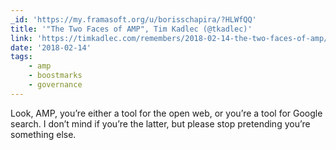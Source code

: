 ```yaml
---
_id: 'https://my.framasoft.org/u/borisschapira/?HLWfQQ'
title: '"The Two Faces of AMP", Tim Kadlec (@tkadlec)'
link: 'https://timkadlec.com/remembers/2018-02-14-the-two-faces-of-amp/'
date: '2018-02-14'
tags:
    - amp
    - boostmarks
    - governance
---
```


<div class="markdown"><p>Look, AMP, you’re either a tool for the open web, or you’re a tool for Google search. I don’t mind if you’re the latter, but please stop pretending you’re something else.
</p></div>

